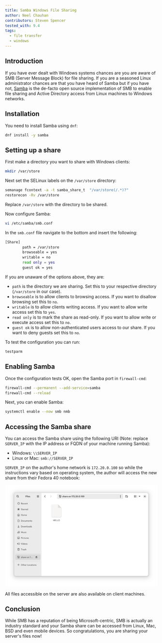 ```yaml
---
title: Samba Windows File Sharing
author: Neel Chauhan
contributors: Steven Spencer
tested_with: 9.4
tags:
  - file transfer
  - windows
---
```


## Introduction

If you have ever dealt with Windows systems chances are you are aware of SMB (Server Message Block) for file sharing. If you are a seasoned Linux administrator chances are that you have heard of Samba but if you have not, [Samba](https://www.samba.org/) is the de-facto open source implementation of SMB to enable file sharing and Active Directory access from Linux machines to Windows networks.

## Installation

You need to install Samba using `dnf`:

```bash
dnf install -y samba
```

## Setting up a share

First make a directory you want to share with Windows clients:

```bash
mkdir /var/store
```

Next set the SELinux labels on the `/var/store` directory:

```bash
semanage fcontext -a -t samba_share_t  "/var/store(/.*)?"
restorecon -Rv /var/store
```

Replace `/var/store` with the directory to be shared.

Now configure Samba:

```bash
vi /etc/samba/smb.conf
```

In the `smb.conf` file navigate to the bottom and insert the following:

```bash
[Share]
        path = /var/store
        browseable = yes
        writable = no
        read only = yes
        guest ok = yes
```

If you are unaware of the options above, they are:

* `path` is the directory we are sharing. Set this to your respective directory (`/var/store` in our case).
* `browseable` is to allow clients to browsing access. If you want to disallow browsing set this to `no`.
* `writable` is to allow clients writing access. If you want to allow write access set this to `yes`.
* `read only` is to mark the share as read-only. If you want to allow write or execute access set this to `no`.
* `guest ok` is to allow non-authenticated users access to our share. If you want to deny guests set this to `no`.

To test the configuration you can run:

```bash
testparm
```

## Enabling Samba

Once the configuration tests OK, open the Samba port in `firewall-cmd`:

```bash
firewall-cmd --permanent --add-service=samba
firewall-cmd --reload
```

Next, you can enable Samba:

```bash
systemctl enable --now smb nmb
```

## Accessing the Samba share

You can access the Samba share using the following URI (Note: replace `SERVER_IP` with the IP address or FQDN of your machine running Samba):

* Windows: `\\SERVER_IP`
* Linux or Mac: `smb://SERVER_IP`

`SERVER_IP` on the author's home network is `172.20.0.100` so while the instructions vary based on operating system, the author will access the new share from their Fedora 40 notebook:

![Fedora 40 Nautilus showing our Samba Share](../images/samba_nautilus.png)

All files accessible on the server are also available on client machines.

## Conclusion

While SMB has a reputation of being Microsoft-centric, SMB is actually an industry standard and your Samba share can be accessed from Linux, Mac, BSD and even mobile devices. So congratulations, you are sharing your server's files now!
